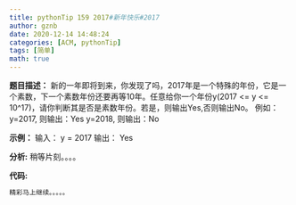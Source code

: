 ```yaml
---
title: pythonTip 159 2017#新年快乐#2017
author: gznb
date: 2020-12-14 14:48:24
categories: [ACM, pythonTip]
tags: [简单]
math: true
---
```


**题目描述：**
新的一年即将到来，你发现了吗，2017年是一个特殊的年份，它是一个素数，下一个素数年份还要再等10年。任意给你一个年份y(2017 <= y <= 10^17)，请你判断其是否是素数年份。若是，则输出Yes,否则输出No。
例如：
y=2017, 则输出：Yes
y=2018, 则输出：No

**示例：**
输入：
y = 2017
输出：
Yes


**分析:**
稍等片刻。。。。

**代码:**
```python
精彩马上继续。。。。。
```
